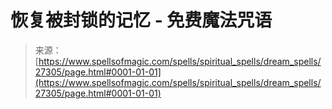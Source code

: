 <!--yml

category: 未分类

date: 2024-06-12 19:16:11

-->

# 恢复被封锁的记忆 - 免费魔法咒语

> 来源：[https://www.spellsofmagic.com/spells/spiritual_spells/dream_spells/27305/page.html#0001-01-01](https://www.spellsofmagic.com/spells/spiritual_spells/dream_spells/27305/page.html#0001-01-01)
